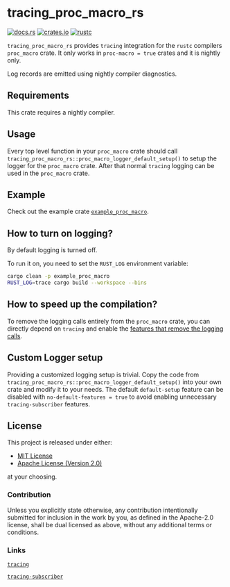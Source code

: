 # tracing_proc_macro_rs

[![docs.rs](https://docs.rs/tracing_proc_macro_rs/badge.svg)](https://docs.rs/tracing_proc_macro_rs)
[![crates.io](https://img.shields.io/crates/v/tracing_proc_macro_rs.svg)](https://crates.io/crates/tracing_proc_macro_rs)
[![rustc](https://img.shields.io/badge/rustc-nightly-lightgrey)](https://doc.rust-lang.org/nightly/std/)

`tracing_proc_macro_rs` provides `tracing` integration for the `rustc` compilers `proc_macro` crate.
It only works in `proc-macro = true` crates and it is nightly only.

Log records are emitted using nightly compiler diagnostics.

## Requirements

This crate requires a nightly compiler.

## Usage

Every top level function in your `proc_macro` crate should call `tracing_proc_macro_rs::proc_macro_logger_default_setup()` to setup the logger for the `proc_macro` crate.
After that normal `tracing` logging can be used in the `proc_macro` crate.

## Example

Check out the example crate [`example_proc_macro`](./examples/example_proc_macro/).

## How to turn on logging?

By default logging is turned off.

To run it on, you need to set the `RUST_LOG` environment variable:

```sh
cargo clean -p example_proc_macro
RUST_LOG=trace cargo build --workspace --bins
```

## How to speed up the compilation?

To remove the logging calls entirely from the `proc_macro` crate, you can directly depend on `tracing` and enable the [features that remove the logging calls](https://docs.rs/tracing/latest/tracing/level_filters/index.html).

## Custom Logger setup

Providing a customized logging setup is trivial.
Copy the code from `tracing_proc_macro_rs::proc_macro_logger_default_setup()` into your own crate and modify it to your needs.
The default `default-setup` feature can be disabled with `no-default-features = true` to avoid enabling unnecessary `tracing-subscriber` features.

## License

This project is released under either:

- [MIT License](./LICENSE-MIT)
- [Apache License (Version 2.0)](./LICENSE-APACHE)

at your choosing.

### Contribution

Unless you explicitly state otherwise, any contribution intentionally
submitted for inclusion in the work by you, as defined in the Apache-2.0
license, shall be dual licensed as above, without any additional terms or
conditions.

### Links

[`tracing`](https://crates.io/crates/tracing)

[`tracing-subscriber`](https://crates.io/crates/tracing-subscriber)
